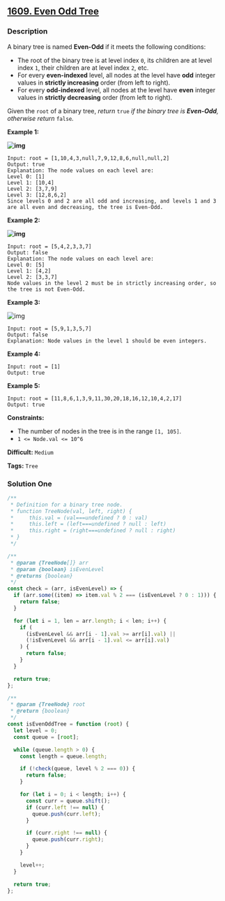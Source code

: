 ## [1609. Even Odd Tree](https://leetcode.com/problems/even-odd-tree/)

### Description

A binary tree is named **Even-Odd** if it meets the following conditions:

- The root of the binary tree is at level index `0`, its children are at level index `1`, their children are at level index `2`, etc.
- For every **even-indexed** level, all nodes at the level have **odd** integer values in **strictly increasing** order (from left to right).
- For every **odd-indexed** level, all nodes at the level have **even** integer values in **strictly decreasing** order (from left to right).

Given the `root` of a binary tree, _return_ `true` _if the binary tree is **Even-Odd**, otherwise return_ `false`_._

**Example 1:**

**![img](https://assets.leetcode.com/uploads/2020/09/15/sample_1_1966.png)**

```
Input: root = [1,10,4,3,null,7,9,12,8,6,null,null,2]
Output: true
Explanation: The node values on each level are:
Level 0: [1]
Level 1: [10,4]
Level 2: [3,7,9]
Level 3: [12,8,6,2]
Since levels 0 and 2 are all odd and increasing, and levels 1 and 3 are all even and decreasing, the tree is Even-Odd.
```

**Example 2:**

**![img](https://assets.leetcode.com/uploads/2020/09/15/sample_2_1966.png)**

```
Input: root = [5,4,2,3,3,7]
Output: false
Explanation: The node values on each level are:
Level 0: [5]
Level 1: [4,2]
Level 2: [3,3,7]
Node values in the level 2 must be in strictly increasing order, so the tree is not Even-Odd.
```

**Example 3:**

![img](https://assets.leetcode.com/uploads/2020/09/22/sample_1_333_1966.png)

```
Input: root = [5,9,1,3,5,7]
Output: false
Explanation: Node values in the level 1 should be even integers.
```

**Example 4:**

```
Input: root = [1]
Output: true
```

**Example 5:**

```
Input: root = [11,8,6,1,3,9,11,30,20,18,16,12,10,4,2,17]
Output: true
```

**Constraints:**

- The number of nodes in the tree is in the range `[1, 105]`.
- `1 <= Node.val <= 10^6`

**Difficult:** `Medium`

**Tags:** `Tree`

### Solution One

```javascript
/**
 * Definition for a binary tree node.
 * function TreeNode(val, left, right) {
 *     this.val = (val===undefined ? 0 : val)
 *     this.left = (left===undefined ? null : left)
 *     this.right = (right===undefined ? null : right)
 * }
 */

/**
 * @param {TreeNode[]} arr
 * @param {boolean} isEvenLevel
 * @returns {boolean}
 */
const check = (arr, isEvenLevel) => {
  if (arr.some((item) => item.val % 2 === (isEvenLevel ? 0 : 1))) {
    return false;
  }

  for (let i = 1, len = arr.length; i < len; i++) {
    if (
      (isEvenLevel && arr[i - 1].val >= arr[i].val) ||
      (!isEvenLevel && arr[i - 1].val <= arr[i].val)
    ) {
      return false;
    }
  }

  return true;
};

/**
 * @param {TreeNode} root
 * @return {boolean}
 */
const isEvenOddTree = function (root) {
  let level = 0;
  const queue = [root];

  while (queue.length > 0) {
    const length = queue.length;

    if (!check(queue, level % 2 === 0)) {
      return false;
    }

    for (let i = 0; i < length; i++) {
      const curr = queue.shift();
      if (curr.left !== null) {
        queue.push(curr.left);
      }

      if (curr.right !== null) {
        queue.push(curr.right);
      }
    }

    level++;
  }

  return true;
};
```

